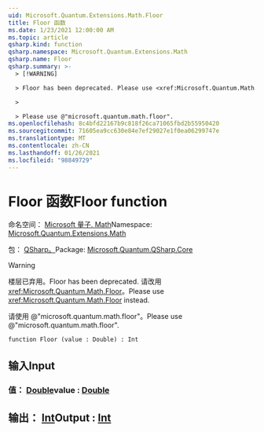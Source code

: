 ```yaml
---
uid: Microsoft.Quantum.Extensions.Math.Floor
title: Floor 函数
ms.date: 1/23/2021 12:00:00 AM
ms.topic: article
qsharp.kind: function
qsharp.namespace: Microsoft.Quantum.Extensions.Math
qsharp.name: Floor
qsharp.summary: >-
  > [!WARNING]

  > Floor has been deprecated. Please use <xref:Microsoft.Quantum.Math.Floor> instead.

  >

  > Please use @"microsoft.quantum.math.floor".
ms.openlocfilehash: 8c4bfd22167b9c818f26ca71065fbd2b55950420
ms.sourcegitcommit: 71605ea9cc630e84e7ef29027e1f0ea06299747e
ms.translationtype: MT
ms.contentlocale: zh-CN
ms.lasthandoff: 01/26/2021
ms.locfileid: "98849729"
---
```

# <a name="floor-function"></a><span data-ttu-id="d968a-102">Floor 函数</span><span class="sxs-lookup"><span data-stu-id="d968a-102">Floor function</span></span>

<span data-ttu-id="d968a-103">命名空间： [Microsoft 量子. Math](xref:Microsoft.Quantum.Extensions.Math)</span><span class="sxs-lookup"><span data-stu-id="d968a-103">Namespace: [Microsoft.Quantum.Extensions.Math](xref:Microsoft.Quantum.Extensions.Math)</span></span>

<span data-ttu-id="d968a-104">包： [QSharp。](https://nuget.org/packages/Microsoft.Quantum.QSharp.Core)</span><span class="sxs-lookup"><span data-stu-id="d968a-104">Package: [Microsoft.Quantum.QSharp.Core](https://nuget.org/packages/Microsoft.Quantum.QSharp.Core)</span></span>


> [!WARNING]
> <span data-ttu-id="d968a-105">楼层已弃用。</span><span class="sxs-lookup"><span data-stu-id="d968a-105">Floor has been deprecated.</span></span> <span data-ttu-id="d968a-106">请改用 <xref:Microsoft.Quantum.Math.Floor>。</span><span class="sxs-lookup"><span data-stu-id="d968a-106">Please use <xref:Microsoft.Quantum.Math.Floor> instead.</span></span>
>
> <span data-ttu-id="d968a-107">请使用 @"microsoft.quantum.math.floor"。</span><span class="sxs-lookup"><span data-stu-id="d968a-107">Please use @"microsoft.quantum.math.floor".</span></span>



```qsharp
function Floor (value : Double) : Int
```


## <a name="input"></a><span data-ttu-id="d968a-108">输入</span><span class="sxs-lookup"><span data-stu-id="d968a-108">Input</span></span>

### <a name="value--double"></a><span data-ttu-id="d968a-109">值： [Double](xref:microsoft.quantum.lang-ref.double)</span><span class="sxs-lookup"><span data-stu-id="d968a-109">value : [Double](xref:microsoft.quantum.lang-ref.double)</span></span>





## <a name="output--int"></a><span data-ttu-id="d968a-110">输出： [Int](xref:microsoft.quantum.lang-ref.int)</span><span class="sxs-lookup"><span data-stu-id="d968a-110">Output : [Int](xref:microsoft.quantum.lang-ref.int)</span></span>

